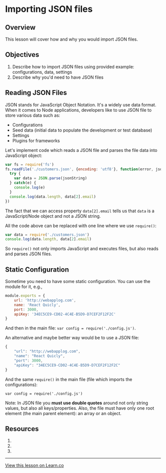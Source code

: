 # Importing JSON files

## Overview

This lesson will cover how and why you would import JSON files.

## Objectives

1. Describe how to import JSON files using provided example: configurations, data, settings
1. Describe why you'd need to have JSON files

## Reading JSON Files

JSON stands for JavaScript Object Notation. It's a widely use data format. When it comes to Node applications, developers like to use JSON file to store various data such as:

* Configurations
* Seed data (initial data to populate the development or test database)
* Settings
* Plugins for frameworks


Let's implement code which reads a JSON file and parses the file data into JavaScript object:

```js
var fs = require('fs')
fs.readFile('./customers.json', {encoding: 'utf8'}, function(error, jsonString){
  try {
    var data = JSON.parse(jsonString)
  } catch(e) {
    console.log(e)
  }
  console.log(data.length, data[2].email)
})
```

The fact that we can access property `data[2].email` tells us that `data` is a JavaScript/Node object and not a JSON string.

All the code above can be replaced with one line where we use `require()`:

```js
var data = require('./customers.json')
console.log(data.length, data[2].email)
```

So `require()` not only imports JavaScript and executes files, but also reads and parses JSON files.

## Static Configuration

Sometime you need to have some static configuration. You can use the module for it, e.g.,

```js
module.exports = {
    url: 'http://webapplog.com',
    name: 'React Quicly',
    port: 3000,
    apiKey: '34EC5CE9-CD02-4C4E-B5D9-D7CEF2F12F2C'
}
```

And then in the main file: `var config = require('./config.js')`. 

An alternative and maybe better way would be to use a JSON file:

```js
{
    "url": "http://webapplog.com",
    "name": "React Quicly",
    "port": 3000,
    "apiKey": "34EC5CE9-CD02-4C4E-B5D9-D7CEF2F12F2C"
}
```

And the same `require()` in the main file (file which imports the configurations):

```
var config = require('./config.js')
```

Note: In JSON file you **must use double quotes** around not only string values, but also all keys/properties. Also, the file must have only one root element (the main parent element): an array or an object.

## Resources

1. []()
1. []()
1. []()


---

<a href='https://learn.co/lessons/node-modules-json' data-visibility='hidden'>View this lesson on Learn.co</a>
